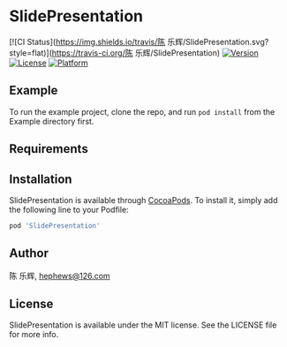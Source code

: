 # SlidePresentation

[![CI Status](https://img.shields.io/travis/陈 乐辉/SlidePresentation.svg?style=flat)](https://travis-ci.org/陈 乐辉/SlidePresentation)
[![Version](https://img.shields.io/cocoapods/v/SlidePresentation.svg?style=flat)](https://cocoapods.org/pods/SlidePresentation)
[![License](https://img.shields.io/cocoapods/l/SlidePresentation.svg?style=flat)](https://cocoapods.org/pods/SlidePresentation)
[![Platform](https://img.shields.io/cocoapods/p/SlidePresentation.svg?style=flat)](https://cocoapods.org/pods/SlidePresentation)

## Example

To run the example project, clone the repo, and run `pod install` from the Example directory first.

## Requirements

## Installation

SlidePresentation is available through [CocoaPods](https://cocoapods.org). To install
it, simply add the following line to your Podfile:

```ruby
pod 'SlidePresentation'
```

## Author

陈 乐辉, hephews@126.com

## License

SlidePresentation is available under the MIT license. See the LICENSE file for more info.
